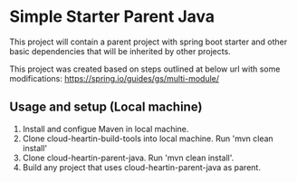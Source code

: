 # Simple Starter Parent Java

This project will contain a parent project with spring boot starter and other basic dependencies that will be inherited by other projects.

This project was created based on steps outlined at below url with some modifications:
https://spring.io/guides/gs/multi-module/

## Usage and setup (Local machine)

1. Install and configue Maven in local machine.
1. Clone  cloud-heartin-build-tools into local machine. Run 'mvn clean install'
1. Clone cloud-heartin-parent-java. Run 'mvn clean install'.
1. Build any project that uses cloud-heartin-parent-java as parent.